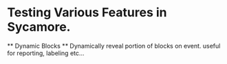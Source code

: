 # Testing Various Features in Sycamore. 
** Dynamic Blocks
** Dynamically reveal portion of blocks on event. useful for reporting, labeling etc... 
